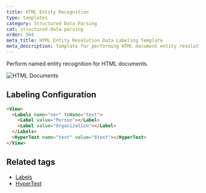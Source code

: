 ```yaml
---
title: HTML Entity Recognition
type: templates
category: Structured Data Parsing
cat: structured-data-parsing
order: 504
meta_title: HTML Entity Resolution Data Labeling Template
meta_description: Template for performing HTML document entity resolution with Label Studio for your machine learning and data science projects.
---
```


Perform named entity recognition for HTML documents.

<img src="/images/screens/html_document.png" class="img-template-example" title="HTML Documents" />

## Labeling Configuration 

```html
<View>
  <Labels name="ner" toName="text">
    <Label value="Person"></Label>
    <Label value="Organization"></Label>
  </Labels>
  <HyperText name="text" value="$text"></HyperText>
</View>
```
## Related tags

- [Labels](/tags/labels.html)
- [HyperText](/tags/hypertext.html)